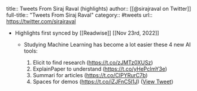 title:: Tweets From Siraj Raval (highlights)
author:: [[@sirajraval on Twitter]]
full-title:: "Tweets From Siraj Raval"
category:: #tweets
url:: https://twitter.com/sirajraval

- Highlights first synced by [[Readwise]] [[Nov 23rd, 2022]]
	- Studying Machine Learning has become a lot easier these 4 new AI tools:
	  
	  1. Elicit to find research (https://t.co/zJMTz0XUSz) 
	  2. ExplainPaper to understand (https://t.co/yHePclmY3e)
	  3. Summari for articles (https://t.co/CIPYRurC7b)
	  4. Spaces for demos (https://t.co/iZJFnC5l1J) ([View Tweet](https://twitter.com/sirajraval/status/1595078371213729792))